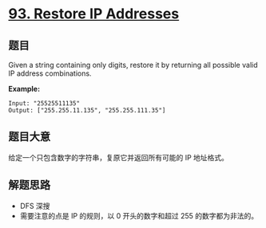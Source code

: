 # [93. Restore IP Addresses](https://leetcode.com/problems/restore-ip-addresses/)


## 题目

Given a string containing only digits, restore it by returning all possible valid IP address combinations.

**Example:**

    Input: "25525511135"
    Output: ["255.255.11.135", "255.255.111.35"]

## 题目大意

给定一个只包含数字的字符串，复原它并返回所有可能的 IP 地址格式。

## 解题思路

- DFS 深搜
- 需要注意的点是 IP 的规则，以 0 开头的数字和超过 255 的数字都为非法的。

